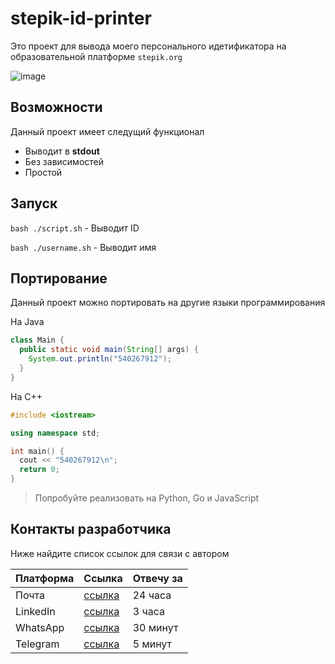 # stepik-id-printer

Это проект для вывода моего персонального идетификатора на образовательной платформе `stepik.org`

![image](https://ucarecdn.com/02b8ff49-8f2b-4ce9-be84-7d4bdc6b9b67/)
## Возможности

Данный проект имеет следущий функционал 
- Выводит в **stdout** 
- Без зависимостей
- Простой

## Запуск

`bash ./script.sh` - Выводит ID

`bash ./username.sh` - Выводит имя

## Портирование

Данный проект можно портировать на другие языки программирования  

На Java

```java
class Main {
  public static void main(String[] args) {
    System.out.println("540267912");
  }
}
```

На C++

```cpp
#include <iostream>

using namespace std;

int main() {
  cout << "540267912\n";
  return 0;
}
```

> Попробуйте реализовать на Python, Go и JavaScript

## Контакты разработчика

Ниже найдите список ссылок для связи с автором

| Платформа | Ссылка | Отвечу за |
| --------- | ------ | --------- |
| Почта     | [ссылка](https://www.youtube.com/watch?v=INVbXpNsuPI) | 24 часа |
| LinkedIn  | [ссылка](https://www.youtube.com/watch?v=INVbXpNsuPI) | 3 часа  |
| WhatsApp  | [ссылка](https://www.youtube.com/watch?v=INVbXpNsuPI) | 30 минут |
| Telegram  | [ссылка](https://www.youtube.com/watch?v=INVbXpNsuPI) | 5 минут |

